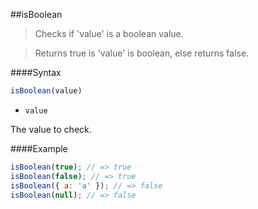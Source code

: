 ##isBoolean
>Checks if 'value' is a boolean value.

>Returns true is 'value' is boolean, else returns false.

####Syntax
```js
isBoolean(value)
```

- <code>value</code>

The value to check.

####Example
```js
isBoolean(true); // => true
isBoolean(false); // => true
isBoolean({ a: 'a' }); // => false
isBoolean(null); // => false
```